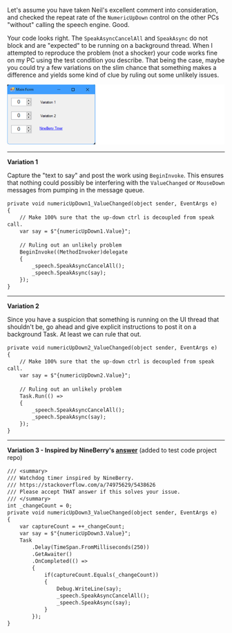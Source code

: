 Let's assume you have taken Neil's excellent comment into consideration, and checked the repeat rate of the `NumericUpDown` control on the other PCs "without" calling the speech engine. Good.

Your code looks right. The `SpeakAsyncCancelAll` and `SpeakAsync` do not block and are "expected" to be running on a background thread. When I attempted to reproduce the problem (not a shocker) your code works fine on my PC using the test condition you describe. That being the case, maybe you could try a few variations on the slim chance that something makes a difference and yields some kind of clue by ruling out some unlikely issues.

![screenshot](https://github.com/IVSoftware/speech-synthesis-repro/blob/master/speech-synthesis-repro/Screenshots/screenshot.png)


***
**Variation 1**

Capture the "text to say" and post the work using `BeginInvoke`. This ensures that nothing could possibly be interfering with the `ValueChanged` or `MouseDown` messages from pumping in the message queue.

    private void numericUpDown1_ValueChanged(object sender, EventArgs e)
    {
        // Make 100% sure that the up-down ctrl is decoupled from speak call.
        var say = $"{numericUpDown1.Value}";

        // Ruling out an unlikely problem
        BeginInvoke((MethodInvoker)delegate
        {
            _speech.SpeakAsyncCancelAll();
            _speech.SpeakAsync(say);
        });
    }

***
**Variation 2**

Since you have a suspicion that something is running on the UI thread that shouldn't be, go ahead and give explicit instructions to post it on a background Task. At least we can rule that out.

    private void numericUpDown2_ValueChanged(object sender, EventArgs e)
    {
        // Make 100% sure that the up-down ctrl is decoupled from speak call.
        var say = $"{numericUpDown2.Value}";

        // Ruling out an unlikely problem
        Task.Run(() =>
        {
            _speech.SpeakAsyncCancelAll();
            _speech.SpeakAsync(say);
        });
    }

***
**Variation 3 - Inspired by NineBerry's [answer](https://stackoverflow.com/a/74975629/5438626)** (added to test code project repo)

    /// <summary>
    /// Watchdog timer inspired by NineBerry.
    /// https://stackoverflow.com/a/74975629/5438626
    /// Please accept THAT answer if this solves your issue.
    /// </summary>
    int _changeCount = 0;
    private void numericUpDown3_ValueChanged(object sender, EventArgs e)
    {
        var captureCount = ++_changeCount;
        var say = $"{numericUpDown3.Value}";
        Task
            .Delay(TimeSpan.FromMilliseconds(250))
            .GetAwaiter()
            .OnCompleted(() => 
            {
                if(captureCount.Equals(_changeCount))
                {
                    Debug.WriteLine(say);
                    _speech.SpeakAsyncCancelAll();
                    _speech.SpeakAsync(say);
                }
            });
    }

